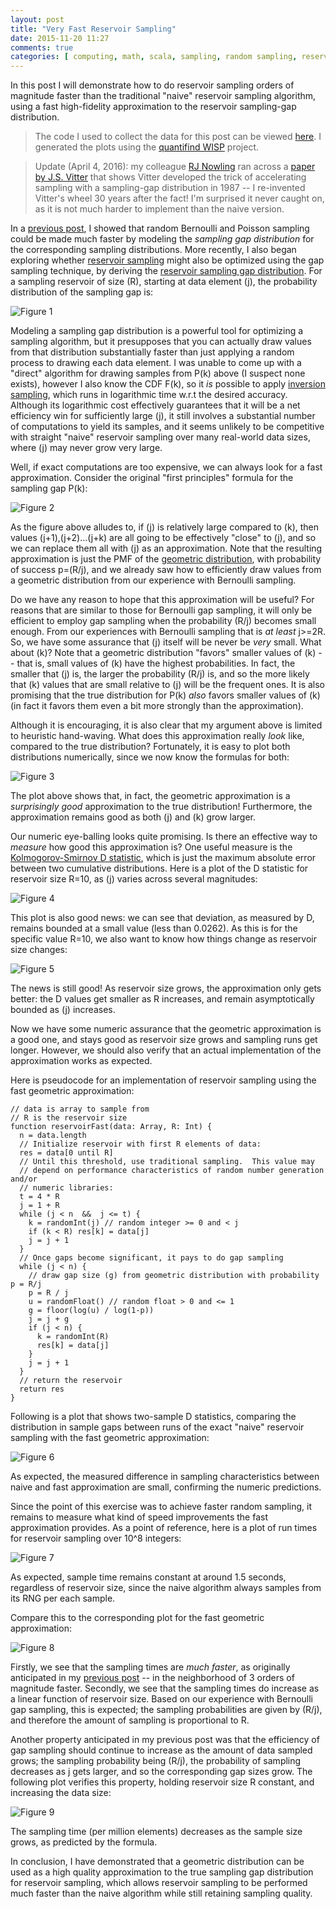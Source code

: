 ```yaml
---
layout: post
title: "Very Fast Reservoir Sampling"
date: 2015-11-20 11:27
comments: true
categories: [ computing, math, scala, sampling, random sampling, reservoir sampling, gap sampling ]
---
```


In this post I will demonstrate how to do reservoir sampling orders of magnitude faster than the traditional "naive" reservoir sampling algorithm, using a fast high-fidelity approximation to the reservoir sampling-gap distribution.

> The code I used to collect the data for this post can be viewed [here](https://github.com/erikerlandson/silex/blob/blog/reservoir/src/main/scala/com/redhat/et/silex/sample/reservoir/reservoir.scala).  I generated the plots using the [quantifind WISP](https://github.com/quantifind/wisp) project.

> Update (April 4, 2016): my colleague [RJ Nowling](http://rnowling.github.io/) ran across a [paper by J.S. Vitter](http://www.ittc.ku.edu/~jsv/Papers/Vit87.RandomSampling.pdf) that shows Vitter developed the trick of accelerating sampling with a sampling-gap distribution in 1987 -- I re-invented Vitter's wheel 30 years after the fact!  I'm surprised it never caught on, as it is not much harder to implement than the naive version.

In a [previous post](http://erikerlandson.github.io/blog/2014/09/11/faster-random-samples-with-gap-sampling/), I showed that random Bernoulli and Poisson sampling could be made much faster by modeling the _sampling gap distribution_ for the corresponding sampling distributions.  More recently, I also began exploring whether [reservoir sampling](https://en.wikipedia.org/wiki/Reservoir_sampling) might also be optimized using the gap sampling technique, by deriving the [reservoir sampling gap distribution](http://erikerlandson.github.io/blog/2015/08/17/the-reservoir-sampling-gap-distribution/).  For a sampling reservoir of size (R), starting at data element (j), the probability distribution of the sampling gap is:

![Figure 1](/assets/images/reservoir1/figure6.png "Figure 1")

Modeling a sampling gap distribution is a powerful tool for optimizing a sampling algorithm, but it presupposes that you can actually draw values from that distribution substantially faster than just applying a random process to drawing each data element.  I was unable to come up with a "direct" algorithm for drawing samples from P(k) above (I suspect none exists), however I also know the CDF F(k), so it _is_ possible to apply [inversion sampling](https://en.wikipedia.org/wiki/Inverse_transform_sampling), which runs in logarithmic time w.r.t the desired accuracy.  Although its logarithmic cost effectively guarantees that it will be a net efficiency win for sufficiently large (j), it still involves a substantial number of computations to yield its samples, and it seems unlikely to be competitive with straight "naive" reservoir sampling over many real-world data sizes, where (j) may never grow very large.

Well, if exact computations are too expensive, we can always look for a fast approximation.  Consider the original "first principles" formula for the sampling gap P(k):

![Figure 2](/assets/images/reservoir2/figure2.png "Figure 2")

As the figure above alludes to, if (j) is relatively large compared to (k), then values (j+1),(j+2)...(j+k) are all going to be effectively "close" to (j), and so we can replace them all with (j) as an approximation.  Note that the resulting approximation is just the PMF of the [geometric distribution](https://en.wikipedia.org/wiki/Geometric_distribution), with probability of success p=(R/j), and we already saw how to efficiently draw values from a geometric distribution from our experience with Bernoulli sampling.

Do we have any reason to hope that this approximation will be useful?  For reasons that are similar to those for Bernoulli gap sampling, it will only be efficient to employ gap sampling when the probability (R/j) becomes small enough.  From our experiences with Bernoulli sampling that is _at least_ j>=2R.  So, we have some assurance that (j) itself will be never be _very_ small.  What about (k)?  Note that a geometric distribution "favors" smaller values of (k) -- that is, small values of (k) have the highest probabilities.  In fact, the smaller that (j) is, the larger the probability (R/j) is, and so the more likely that (k) values that are small relative to (j) will be the frequent ones.  It is also promising that the true distribution for P(k) _also_ favors smaller values of (k) (in fact it favors them even a bit more strongly than the approximation).

Although it is encouraging, it is also clear that my argument above is limited to heuristic hand-waving.  What does this approximation really _look_ like, compared to the true distribution?  Fortunately, it is easy to plot both distributions numerically, since we now know the formulas for both:

![Figure 3](/assets/images/reservoir2/CDFs_R=10.png "Figure 3")

The plot above shows that, in fact, the geometric approximation is a _surprisingly good_ approximation to the true distribution!  Furthermore, the approximation remains good as both (j) and (k) grow larger.

Our numeric eye-balling looks quite promising.  Is there an effective way to _measure_ how good this approximation is?  One useful measure is the [Kolmogorov-Smirnov D statistic](https://en.wikipedia.org/wiki/Kolmogorov%E2%80%93Smirnov_test), which is just the maximum absolute error between two cumulative distributions.  Here is a plot of the D statistic for reservoir size R=10, as (j) varies across several magnitudes:

![Figure 4](/assets/images/reservoir2/R=10.png "Figure 4")

This plot is also good news: we can see that deviation, as measured by D, remains bounded at a small value (less than 0.0262).  As this is for the specific value R=10, we also want to know how things change as reservoir size changes:

![Figure 5](/assets/images/reservoir2/R=all.png "Figure 5")

The news is still good!  As reservoir size grows, the approximation only gets better: the D values get smaller as R increases, and remain asymptotically bounded as (j) increases.

Now we have some numeric assurance that the geometric approximation is a good one, and stays good as reservoir size grows and sampling runs get longer.  However, we should also verify that an actual implementation of the approximation works as expected.  

Here is pseudocode for an implementation of reservoir sampling using the fast geometric approximation:

    // data is array to sample from
    // R is the reservoir size
    function reservoirFast(data: Array, R: Int) {
      n = data.length
      // Initialize reservoir with first R elements of data:
      res = data[0 until R]
      // Until this threshold, use traditional sampling.  This value may
      // depend on performance characteristics of random number generation and/or
      // numeric libraries:
      t = 4 * R
      j = 1 + R
      while (j < n  &&  j <= t) {
        k = randomInt(j) // random integer >= 0 and < j
        if (k < R) res[k] = data[j]
        j = j + 1
      }
      // Once gaps become significant, it pays to do gap sampling
      while (j < n) {
        // draw gap size (g) from geometric distribution with probability p = R/j
        p = R / j
        u = randomFloat() // random float > 0 and <= 1
        g = floor(log(u) / log(1-p))
        j = j + g
        if (j < n) {
          k = randomInt(R)
          res[k] = data[j]
        }
        j = j + 1
      }
      // return the reservoir
      return res
    }

Following is a plot that shows two-sample D statistics, comparing the distribution in sample gaps between runs of the exact "naive" reservoir sampling with the fast geometric approximation:

![Figure 6](/assets/images/reservoir2/D_naive_vs_fast.png "Figure 6")

As expected, the measured difference in sampling characteristics between naive and fast approximation are small, confirming the numeric predictions.

Since the point of this exercise was to achieve faster random sampling, it remains to measure what kind of speed improvements the fast approximation provides.  As a point of reference, here is a plot of run times for reservoir sampling over 10^8 integers:

![Figure 7](/assets/images/reservoir2/naive_sample_time_vs_R.png "Figure 7")

As expected, sample time remains constant at around 1.5 seconds, regardless of reservoir size, since the naive algorithm always samples from its RNG per each sample.

Compare this to the corresponding plot for the fast geometric approximation:

![Figure 8](/assets/images/reservoir2/gap_sample_times_vs_R.png "Figure 8")

Firstly, we see that the sampling times are _much faster_, as originally anticipated in my [previous post](http://erikerlandson.github.io/blog/2015/08/17/the-reservoir-sampling-gap-distribution/) -- in the neighborhood of 3 orders of magnitude faster.  Secondly, we see that the sampling times do increase as a linear function of reservoir size.  Based on our experience with Bernoulli gap sampling, this is expected; the sampling probabilities are given by (R/j), and therefore the amount of sampling is proportional to R.

Another property anticipated in my previous post was that the efficiency of gap sampling should continue to increase as the amount of data sampled grows; the sampling probability being (R/j), the probability of sampling decreases as j gets larger, and so the corresponding gap sizes grow.  The following plot verifies this property, holding reservoir size R constant, and increasing the data size:

![Figure 9](/assets/images/reservoir2/gap_sampling_efficiency.png "Figure 9")

The sampling time (per million elements) decreases as the sample size grows, as predicted by the formula.

In conclusion, I have demonstrated that a geometric distribution can be used as a high quality approximation to the true sampling gap distribution for reservoir sampling, which allows reservoir sampling to be performed much faster than the naive algorithm while still retaining sampling quality.
 
